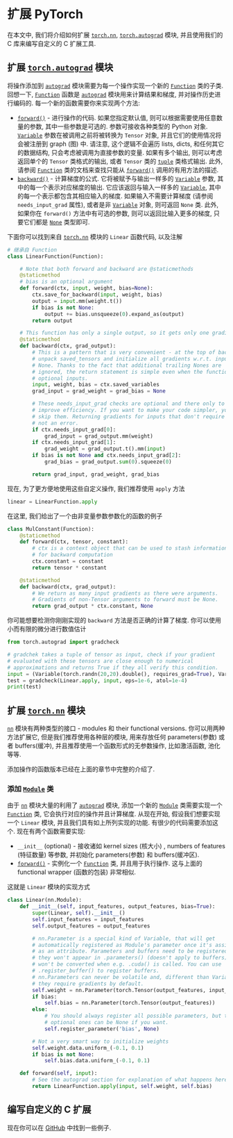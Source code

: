 # 扩展 PyTorch

在本文中, 我们将介绍如何扩展 [`torch.nn`](../nn.html#module-torch.nn "torch.nn"), [`torch.autograd`](../autograd.html#module-torch.autograd "torch.autograd") 模块, 并且使用我们的 C 库来编写自定义的 C 扩展工具.

## 扩展 [`torch.autograd`](../autograd.html#module-torch.autograd "torch.autograd") 模块

将操作添加到 [`autograd`](../autograd.html#module-torch.autograd "torch.autograd") 模块需要为每一个操作实现一个新的 [`Function`](../autograd.html#torch.autograd.Function "torch.autograd.Function") 类的子类. 回想一下, [`Function`](../autograd.html#torch.autograd.Function "torch.autograd.Function") 函数是 [`autograd`](../autograd.html#module-torch.autograd "torch.autograd") 模块用来计算结果和梯度, 并对操作历史进行编码的. 每一个新的函数需要你来实现两个方法:

*   [`forward()`](../autograd.html#torch.autograd.Function.forward "torch.autograd.Function.forward") - 进行操作的代码. 如果您指定默认值, 则可以根据需要使用任意数量的参数, 其中一些参数是可选的. 参数可接收各种类型的 Python 对象. [`Variable`](../autograd.html#torch.autograd.Variable "torch.autograd.Variable") 参数在被调用之前将被转换为 `Tensor` 对象, 并且它们的使用情况将会被注册到 graph (图) 中. 请注意, 这个逻辑不会遍历 lists, dicts, 和任何其它的数据结构, 只会考虑被调用为直接参数的变量. 如果有多个输出, 则可以考虑返回单个的 `Tensor` 类格式的输出, 或者 `Tensor` 类的 [`tuple`](https://docs.python.org/3/library/stdtypes.html#tuple) 类格式输出. 此外, 请参阅 [`Function`](../autograd.html#torch.autograd.Function "torch.autograd.Function") 类的文档来查找只能从 [`forward()`](../autograd.html#torch.autograd.Function.forward "torch.autograd.Function.forward") 调用的有用方法的描述.
*   [`backward()`](../autograd.html#torch.autograd.Function.backward "torch.autograd.Function.backward") - 计算梯度的公式. 它将被赋予与输出一样多的 [`Variable`](../autograd.html#torch.autograd.Variable "torch.autograd.Variable") 参数, 其中的每一个表示对应梯度的输出. 它应该返回与输入一样多的 [`Variable`](../autograd.html#torch.autograd.Variable "torch.autograd.Variable"), 其中的每一个表示都包含其相应输入的梯度. 如果输入不需要计算梯度 (请参阅 `needs_input_grad` 属性), 或者是非 [`Variable`](../autograd.html#torch.autograd.Variable "torch.autograd.Variable") 对象, 则可返回 `None` 类. 此外, 如果你在 `forward()` 方法中有可选的参数, 则可以返回比输入更多的梯度, 只要它们都是 [`None`](https://docs.python.org/3/library/constants.html#None) 类型即可.

下面你可以找到来自 [`torch.nn`](../nn.html#module-torch.nn "torch.nn") 模块的 `Linear` 函数代码, 以及注解

```py
# 继承自 Function
class LinearFunction(Function):

    # Note that both forward and backward are @staticmethods
    @staticmethod
    # bias is an optional argument
    def forward(ctx, input, weight, bias=None):
        ctx.save_for_backward(input, weight, bias)
        output = input.mm(weight.t())
        if bias is not None:
            output += bias.unsqueeze(0).expand_as(output)
        return output

    # This function has only a single output, so it gets only one gradient
    @staticmethod
    def backward(ctx, grad_output):
        # This is a pattern that is very convenient - at the top of backward
        # unpack saved_tensors and initialize all gradients w.r.t. inputs to
        # None. Thanks to the fact that additional trailing Nones are
        # ignored, the return statement is simple even when the function has
        # optional inputs.
        input, weight, bias = ctx.saved_variables
        grad_input = grad_weight = grad_bias = None

        # These needs_input_grad checks are optional and there only to
        # improve efficiency. If you want to make your code simpler, you can
        # skip them. Returning gradients for inputs that don't require it is
        # not an error.
        if ctx.needs_input_grad[0]:
            grad_input = grad_output.mm(weight)
        if ctx.needs_input_grad[1]:
            grad_weight = grad_output.t().mm(input)
        if bias is not None and ctx.needs_input_grad[2]:
            grad_bias = grad_output.sum(0).squeeze(0)

        return grad_input, grad_weight, grad_bias

```

现在, 为了更方便地使用这些自定义操作, 我们推荐使用 `apply` 方法

```py
linear = LinearFunction.apply

```

在这里, 我们给出了一个由非变量参数参数化的函数的例子

```py
class MulConstant(Function):
    @staticmethod
    def forward(ctx, tensor, constant):
        # ctx is a context object that can be used to stash information
        # for backward computation
        ctx.constant = constant
        return tensor * constant

    @staticmethod
    def backward(ctx, grad_output):
        # We return as many input gradients as there were arguments.
        # Gradients of non-Tensor arguments to forward must be None.
        return grad_output * ctx.constant, None

```

你可能想要检测你刚刚实现的 `backward` 方法是否正确的计算了梯度. 你可以使用小而有限的微分进行数值估计

```py
from torch.autograd import gradcheck

# gradchek takes a tuple of tensor as input, check if your gradient
# evaluated with these tensors are close enough to numerical
# approximations and returns True if they all verify this condition.
input = (Variable(torch.randn(20,20).double(), requires_grad=True), Variable(torch.randn(30,20).double(), requires_grad=True),)
test = gradcheck(Linear.apply, input, eps=1e-6, atol=1e-4)
print(test)

```

## 扩展 [`torch.nn`](../nn.html#module-torch.nn "torch.nn") 模块

[`nn`](../nn.html#module-torch.nn "torch.nn") 模块有两种类型的接口 - modules 和 their functional versions. 你可以用两种方法扩展它, 但是我们推荐使用各种层的模块, 用来存放任何 parameters(参数) 或者 buffers(缓冲), 并且推荐使用一个函数形式的无参数操作, 比如激活函数, 池化等等.

添加操作的函数版本已经在上面的章节中完整的介绍了.

### 添加 [`Module`](../nn.html#torch.nn.Module "torch.nn.Module") 类

由于 [`nn`](../nn.html#module-torch.nn "torch.nn") 模块大量的利用了 [`autograd`](../autograd.html#module-torch.autograd "torch.autograd") 模块, 添加一个新的 [`Module`](../nn.html#torch.nn.Module "torch.nn.Module") 类需要实现一个 [`Function`](../autograd.html#torch.autograd.Function "torch.autograd.Function") 类, 它会执行对应的操作并且计算梯度. 从现在开始, 假设我们想要实现一个 `Linear` 模块, 并且我们具有如上所列实现的功能. 有很少的代码需要添加这个. 现在有两个函数需要实现:

*   `__init__` (optional) - 接收诸如 kernel sizes (核大小) , numbers of features (特征数量) 等参数, 并初始化 parameters(参数) 和 buffers(缓冲区).
*   [`forward()`](../nn.html#torch.nn.Module.forward "torch.nn.Module.forward") - 实例化一个 [`Function`](../autograd.html#torch.autograd.Function "torch.autograd.Function") 类, 并且用于执行操作. 这与上面的 functional wrapper (函数的包装) 非常相似.

这就是 `Linear` 模块的实现方式

```py
class Linear(nn.Module):
    def __init__(self, input_features, output_features, bias=True):
        super(Linear, self).__init__()
        self.input_features = input_features
        self.output_features = output_features

        # nn.Parameter is a special kind of Variable, that will get
        # automatically registered as Module's parameter once it's assigned
        # as an attribute. Parameters and buffers need to be registered, or
        # they won't appear in .parameters() (doesn't apply to buffers), and
        # won't be converted when e.g. .cuda() is called. You can use
        # .register_buffer() to register buffers.
        # nn.Parameters can never be volatile and, different than Variables,
        # they require gradients by default.
        self.weight = nn.Parameter(torch.Tensor(output_features, input_features))
        if bias:
            self.bias = nn.Parameter(torch.Tensor(output_features))
        else:
            # You should always register all possible parameters, but the
            # optional ones can be None if you want.
            self.register_parameter('bias', None)

        # Not a very smart way to initialize weights
        self.weight.data.uniform_(-0.1, 0.1)
        if bias is not None:
            self.bias.data.uniform_(-0.1, 0.1)

    def forward(self, input):
        # See the autograd section for explanation of what happens here.
        return LinearFunction.apply(input, self.weight, self.bias)

```

## 编写自定义的 C 扩展

现在你可以在 [GitHub](https://github.com/pytorch/extension-ffi) 中找到一些例子.